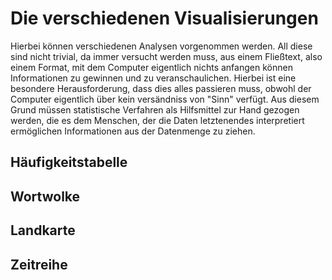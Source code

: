 # Die verschiedenen Visualisierungen
Hierbei können verschiedenen Analysen vorgenommen werden. All diese sind nicht trivial, da immer versucht werden muss, aus einem Fließtext, also einem Format, mit dem Computer eigentlich nichts anfangen können Informationen zu gewinnen und zu veranschaulichen. Hierbei ist eine besondere Herausforderung, dass dies alles passieren muss, obwohl der Computer eigentlich über kein versändniss von "Sinn" verfügt. Aus diesem Grund müssen statistische Verfahren als Hilfsmittel zur Hand gezogen werden, die es dem Menschen, der die Daten letztenendes interpretiert ermöglichen Informationen aus der Datenmenge zu ziehen.

## Häufigkeitstabelle
## Wortwolke
## Landkarte
## Zeitreihe
